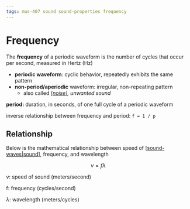 ```yaml
---
tags: mus-407 sound sound-properties frequency
---
```


# Frequency

The **frequency** of a periodic waveform is the number of cycles that occur per second, measured in Hertz (Hz)

- **periodic waveform**: cyclic behavior, repeatedly exhibits the same pattern
- **non-period/aperiodic** waveform: irregular, non-repeating pattern
  - also called _[[noise]], unwanted sound_

**period:** duration, in seconds, of one full cycle of a periodic waveform

inverse relationship between frequency and period: `f = 1 / p`

## Relationship

Below is the mathematical relationship between speed of [[sound-waves|sound]], frequency, and wavelength

$$v = f \lambda$$

v: speed of sound (meters/second)

f: frequency (cycles/second)

$\lambda$: wavelength (meters/cycles)

[//begin]: # "Autogenerated link references for markdown compatibility"
[noise]: noise "Noise"
[sound-waves|sound]: sound-waves "Sound Waves"
[//end]: # "Autogenerated link references"
